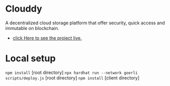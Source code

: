 # Clouddy

A decentralized cloud storage platform that offer security, quick access and immutable on blockchain.

* [click Here to see the project live.](https://dapp-cloud.onrender.com/)

# Local setup
```npm install``` [root directory]
```npx hardhat run --network goerli scripts/deploy.js``` [root directory]
```npm install``` [client directory]

